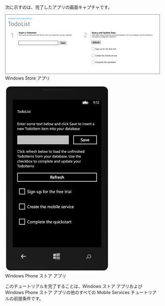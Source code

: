 
次に示すのは、完了したアプリの画面キャプチャです。

![](./media/mobile-services-windows-universal-get-started/mobile-quickstart-completed.png)
<br/>Windows Store アプリ

![](./media/mobile-services-windows-universal-get-started/mobile-quickstart-completed-wp8.png)
<br/>Windows Phone ストア アプリ

このチュートリアルを完了することは、Windows ストア アプリおよび Windows Phone ストア アプリの他のすべての Mobile Services チュートリアルの前提条件です。 

